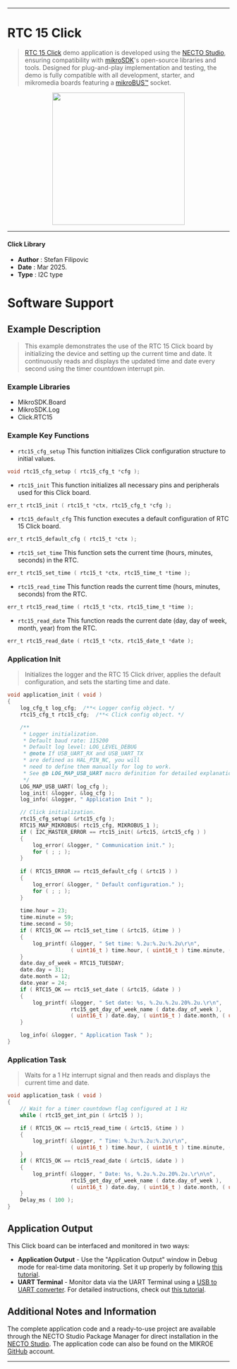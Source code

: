
---
# RTC 15 Click

> [RTC 15 Click](https://www.mikroe.com/?pid_product=MIKROE-6602) demo application is developed using
the [NECTO Studio](https://www.mikroe.com/necto), ensuring compatibility with [mikroSDK](https://www.mikroe.com/mikrosdk)'s
open-source libraries and tools. Designed for plug-and-play implementation and testing, the demo is fully compatible with
all development, starter, and mikromedia boards featuring a [mikroBUS&trade;](https://www.mikroe.com/mikrobus) socket.

<p align="center">
  <img src="https://www.mikroe.com/?pid_product=MIKROE-6602&image=1" height=300px>
</p>

---

#### Click Library

- **Author**        : Stefan Filipovic
- **Date**          : Mar 2025.
- **Type**          : I2C type

# Software Support

## Example Description

> This example demonstrates the use of the RTC 15 Click board by initializing
the device and setting up the current time and date. It continuously
reads and displays the updated time and date every second using the timer
countdown interrupt pin.

### Example Libraries

- MikroSDK.Board
- MikroSDK.Log
- Click.RTC15

### Example Key Functions

- `rtc15_cfg_setup` This function initializes Click configuration structure to initial values.
```c
void rtc15_cfg_setup ( rtc15_cfg_t *cfg );
```

- `rtc15_init` This function initializes all necessary pins and peripherals used for this Click board.
```c
err_t rtc15_init ( rtc15_t *ctx, rtc15_cfg_t *cfg );
```

- `rtc15_default_cfg` This function executes a default configuration of RTC 15 Click board.
```c
err_t rtc15_default_cfg ( rtc15_t *ctx );
```

- `rtc15_set_time` This function sets the current time (hours, minutes, seconds) in the RTC.
```c
err_t rtc15_set_time ( rtc15_t *ctx, rtc15_time_t *time );
```

- `rtc15_read_time` This function reads the current time (hours, minutes, seconds) from the RTC.
```c
err_t rtc15_read_time ( rtc15_t *ctx, rtc15_time_t *time );
```

- `rtc15_read_date` This function reads the current date (day, day of week, month, year) from the RTC.
```c
err_t rtc15_read_date ( rtc15_t *ctx, rtc15_date_t *date );
```

### Application Init

> Initializes the logger and the RTC 15 Click driver, applies the default configuration, and sets the starting time and date.

```c
void application_init ( void )
{
    log_cfg_t log_cfg;  /**< Logger config object. */
    rtc15_cfg_t rtc15_cfg;  /**< Click config object. */

    /** 
     * Logger initialization.
     * Default baud rate: 115200
     * Default log level: LOG_LEVEL_DEBUG
     * @note If USB_UART_RX and USB_UART_TX 
     * are defined as HAL_PIN_NC, you will 
     * need to define them manually for log to work. 
     * See @b LOG_MAP_USB_UART macro definition for detailed explanation.
     */
    LOG_MAP_USB_UART( log_cfg );
    log_init( &logger, &log_cfg );
    log_info( &logger, " Application Init " );

    // Click initialization.
    rtc15_cfg_setup( &rtc15_cfg );
    RTC15_MAP_MIKROBUS( rtc15_cfg, MIKROBUS_1 );
    if ( I2C_MASTER_ERROR == rtc15_init( &rtc15, &rtc15_cfg ) ) 
    {
        log_error( &logger, " Communication init." );
        for ( ; ; );
    }
    
    if ( RTC15_ERROR == rtc15_default_cfg ( &rtc15 ) )
    {
        log_error( &logger, " Default configuration." );
        for ( ; ; );
    }
    
    time.hour = 23;
    time.minute = 59;
    time.second = 50;
    if ( RTC15_OK == rtc15_set_time ( &rtc15, &time ) )
    {
        log_printf( &logger, " Set time: %.2u:%.2u:%.2u\r\n", 
                    ( uint16_t ) time.hour, ( uint16_t ) time.minute, ( uint16_t ) time.second );
    }
    date.day_of_week = RTC15_TUESDAY;
    date.day = 31;
    date.month = 12;
    date.year = 24;
    if ( RTC15_OK == rtc15_set_date ( &rtc15, &date ) )
    {
        log_printf( &logger, " Set date: %s, %.2u.%.2u.20%.2u.\r\n", 
                    rtc15_get_day_of_week_name ( date.day_of_week ),
                    ( uint16_t ) date.day, ( uint16_t ) date.month, ( uint16_t ) date.year );
    }

    log_info( &logger, " Application Task " );
}
```

### Application Task

> Waits for a 1 Hz interrupt signal and then reads and displays the current time and date.

```c
void application_task ( void )
{
    // Wait for a timer countdown flag configured at 1 Hz
    while ( rtc15_get_int_pin ( &rtc15 ) );

    if ( RTC15_OK == rtc15_read_time ( &rtc15, &time ) )
    {
        log_printf( &logger, " Time: %.2u:%.2u:%.2u\r\n", 
                    ( uint16_t ) time.hour, ( uint16_t ) time.minute, ( uint16_t ) time.second );
    }
    if ( RTC15_OK == rtc15_read_date ( &rtc15, &date ) )
    {
        log_printf( &logger, " Date: %s, %.2u.%.2u.20%.2u.\r\n\n", 
                    rtc15_get_day_of_week_name ( date.day_of_week ),
                    ( uint16_t ) date.day, ( uint16_t ) date.month, ( uint16_t ) date.year );
    }
    Delay_ms ( 100 );
}
```

## Application Output

This Click board can be interfaced and monitored in two ways:
- **Application Output** - Use the "Application Output" window in Debug mode for real-time data monitoring.
Set it up properly by following [this tutorial](https://www.youtube.com/watch?v=ta5yyk1Woy4).
- **UART Terminal** - Monitor data via the UART Terminal using
a [USB to UART converter](https://www.mikroe.com/click/interface/usb?interface*=uart,uart). For detailed instructions,
check out [this tutorial](https://help.mikroe.com/necto/v2/Getting%20Started/Tools/UARTTerminalTool).

## Additional Notes and Information

The complete application code and a ready-to-use project are available through the NECTO Studio Package Manager for 
direct installation in the [NECTO Studio](https://www.mikroe.com/necto). The application code can also be found on
the MIKROE [GitHub](https://github.com/MikroElektronika/mikrosdk_click_v2) account.

---
